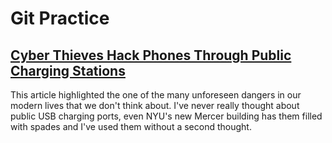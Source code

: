# Git Practice

## [Cyber Thieves Hack Phones Through Public Charging Stations](https://www.fox26houston.com/news/cyber-thieves-can-hack-cell-phones-through-public-charging-stations)
This article highlighted the one of the many unforeseen dangers in our modern lives that we don't think about. I've never really thought about public USB charging ports, even NYU's new Mercer building has them filled with spades and I've used them without a second thought.